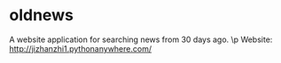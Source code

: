 # oldnews
A website application for searching news from 30 days ago.
\p
Website: http://jizhanzhi1.pythonanywhere.com/
